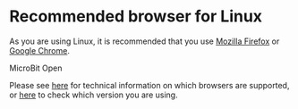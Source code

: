 # Recommended browser for Linux

As you are using Linux, it is recommended that you use [Mozilla
Firefox][firefox] or [Google Chrome][chrome].

MicroBit Open

Please see [here][technical] for technical information on which browsers are
supported, or [here][versions] to check which version you are using.

[edge]: https://www.microsoft.com/en-us/windows/microsoft-edge
[ie]: https://www.microsoft.com/en-us/download/internet-explorer.aspx
[firefox]: https://www.mozilla.org/en-US/firefox/new/
[chrome]: https://www.google.com/chrome/
[opera]: https://www.opera.com
[safari]: http://www.apple.com/safari/
[technical]: /browsers/technical
[versions]: /browsers
